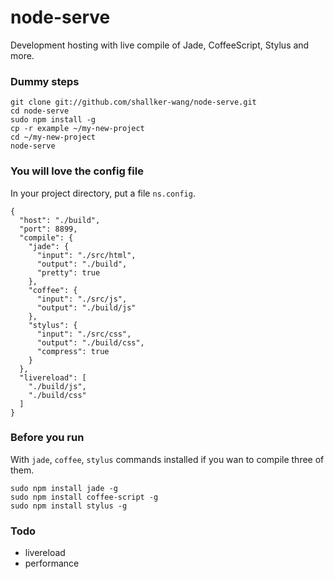 node-serve
==========

Development hosting with live compile of Jade, CoffeeScript, Stylus and more.

### Dummy steps
```
git clone git://github.com/shallker-wang/node-serve.git
cd node-serve
sudo npm install -g
cp -r example ~/my-new-project
cd ~/my-new-project
node-serve
```

### You will love the config file
In your project directory, put a file `ns.config`.
```
{
  "host": "./build",
  "port": 8899,
  "compile": {
    "jade": {
      "input": "./src/html",
      "output": "./build",
      "pretty": true
    },
    "coffee": {
      "input": "./src/js",
      "output": "./build/js"
    },
    "stylus": {
      "input": "./src/css",
      "output": "./build/css",
      "compress": true
    }
  },
  "livereload": [
    "./build/js",
    "./build/css"
  ]
}
```


### Before you run
With `jade`, `coffee`, `stylus` commands installed if you wan to compile three of them.
```
sudo npm install jade -g
sudo npm install coffee-script -g
sudo npm install stylus -g
```

### Todo
* livereload
* performance
